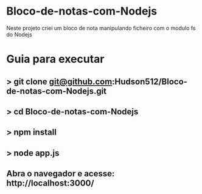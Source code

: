 # Bloco-de-notas-com-Nodejs
Neste projeto criei um bloco de nota manipulando ficheiro com o modulo fs do Nodejs

# Guia para executar

## > git clone git@github.com:Hudson512/Bloco-de-notas-com-Nodejs.git
## > cd Bloco-de-notas-com-Nodejs
## > npm install
## > node app.js 
## Abra o navegador e acesse: http://localhost:3000/
